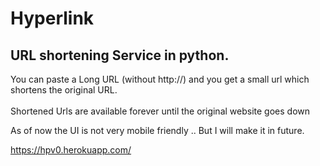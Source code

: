 # Hyperlink
## URL shortening Service in python. <br>
You can paste a Long URL (without http://) and you get a small url which shortens the original URL. <br>  
Shortened Urls are available forever until the original website goes down<br>

As of now the UI is not very mobile friendly .. But I will make it in future. 

<a href="https://hpv0.herokuapp.com/">https://hpv0.herokuapp.com/</a>
